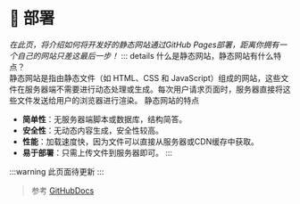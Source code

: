 # :partying_face: 部署
*在此页，将介绍如何将开发好的静态网站通过GitHub Pages部署，距离你拥有一个自己的网站只差这最后一步！*
::: details
什么是静态网站，静态网站有什么特点？<br>
静态网站是指由静态文件（如 HTML、CSS 和 JavaScript）组成的网站，这些文件在服务器端不需要进行动态处理或生成。每次用户请求页面时，服务器直接将这些文件发送给用户的浏览器进行渲染。
静态网站的特点
- **简单性**：无服务器端脚本或数据库，结构简答。
- **安全性**：无动态内容生成，安全性较高。
- **性能**：加载速度快，因为文件可以直接从服务器或CDN缓存中获取。
- **易于部署**：只需上传文件到服务器即可。
:::

:::warning
此页面待更新
:::

> 参考 [GitHubDocs](https://docs.github.com/zh/pages/getting-started-with-github-pages)

